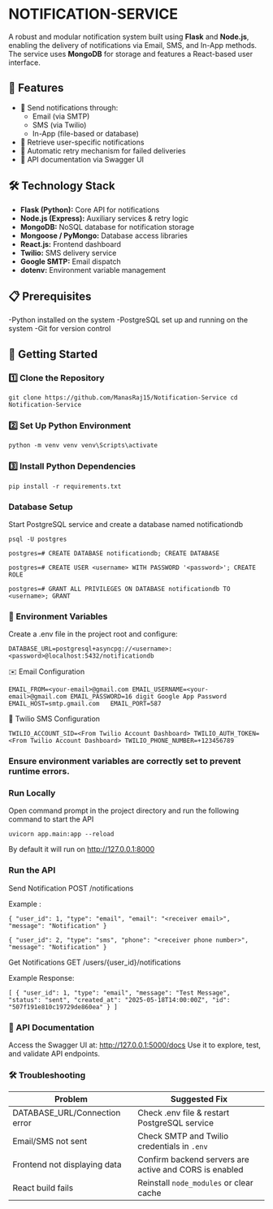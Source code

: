 # NOTIFICATION-SERVICE
A robust and modular notification system built using **Flask** and **Node.js**, enabling the delivery of notifications via Email, SMS, and In-App methods. The service uses **MongoDB** for storage and features a React-based user interface.


## 🔧 Features

- 🔹 Send notifications through:
  - Email (via SMTP)
  - SMS (via Twilio)
  - In-App (file-based or database)
- 🔹 Retrieve user-specific notifications
- 🔹 Automatic retry mechanism for failed deliveries
- 🔹 API documentation via Swagger UI



## 🛠️ Technology Stack

- **Flask (Python):** Core API for notifications
- **Node.js (Express):** Auxiliary services & retry logic
- **MongoDB:** NoSQL database for notification storage
- **Mongoose / PyMongo:** Database access libraries
- **React.js:** Frontend dashboard
- **Twilio:** SMS delivery service
- **Google SMTP:** Email dispatch
- **dotenv:** Environment variable management



## 📋 Prerequisites

-Python installed on the system
-PostgreSQL set up and running on the system
-Git for version control



## 🚀 Getting Started

### 1️⃣ Clone the Repository


`git clone https://github.com/ManasRaj15/Notification-Service
cd Notification-Service`


### 2️⃣ Set Up Python Environment


`python -m venv venv
venv\Scripts\activate`


###  3️⃣ Install Python Dependencies


`pip install -r requirements.txt`


### Database Setup

Start PostgreSQL service and create a database named notificationdb


`psql -U postgres`

`postgres=# CREATE DATABASE notificationdb;
CREATE DATABASE`

`postgres=# CREATE USER <username> WITH PASSWORD '<password>';
CREATE ROLE`

`postgres=# GRANT ALL PRIVILEGES ON DATABASE notificationdb TO <username>;
GRANT`


### 🔐 Environment Variables

Create a .env file in the project root and configure:


`DATABASE_URL=postgresql+asyncpg://<username>:<password>@localhost:5432/notificationdb`

✉️ Email Configuration

`EMAIL_FROM=<your-email>@gmail.com
EMAIL_USERNAME=<your-email>@gmail.com
EMAIL_PASSWORD=16 digit Google App Password
EMAIL_HOST=smtp.gmail.com  
EMAIL_PORT=587`


📱 Twilio SMS Configuration

`TWILIO_ACCOUNT_SID=<From Twilio Account Dashboard>
TWILIO_AUTH_TOKEN=<From Twilio Account Dashboard>
TWILIO_PHONE_NUMBER=+123456789`

###  Ensure environment variables are correctly set to prevent runtime errors.


### Run Locally

Open command prompt in the project directory and run the following command to start the API

 `uvicorn app.main:app --reload`

 By default it will run on http://127.0.0.1:8000


### Run the API

Send Notification
POST /notifications

Example :

`{
  "user_id": 1,
  "type": "email",
  "email": "<receiver email>",
  "message": "Notification"
}`

`{
  "user_id": 2,
  "type": "sms",
  "phone": "<receiver phone number>",
  "message": "Notification"
}`

Get Notifications
GET /users/{user_id}/notifications

Example Response:

`[
  {
    "user_id": 1,
    "type": "email",
    "message": "Test Message",
    "status": "sent",
    "created_at": "2025-05-18T14:00:00Z",
    "id": "507f191e810c19729de860ea"
  }
]`


### 🧪 API Documentation

Access the Swagger UI at: http://127.0.0.1:5000/docs
Use it to explore, test, and validate API endpoints.


### 🛠 Troubleshooting

| Problem                      | Suggested Fix                                          |
| ---------------------------- | ------------------------------------------------------ |
| DATABASE_URL/Connection error| Check .env file & restart PostgreSQL service        |
| Email/SMS not sent           | Check SMTP and Twilio credentials in `.env`            |
| Frontend not displaying data | Confirm backend servers are active and CORS is enabled |
| React build fails            | Reinstall `node_modules` or clear cache                |

